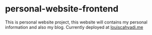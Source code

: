 # personal-website-frontend

This is personal website project, this website will contains my personal information and also my blog. Currently deployed at [louiscahyadi.me](http://www.louiscahyadi.me)